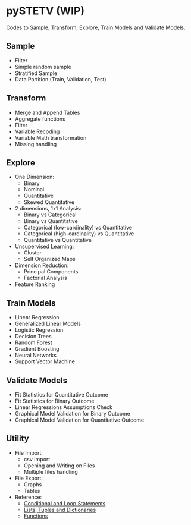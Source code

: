 # pySTETV (WIP)
Codes to Sample, Transform, Explore, Train Models and Validate Models.

## Sample
- Filter
- Simple random sample
- Stratified Sample
- Data Partition (Train, Validation, Test)
## Transform
- Merge and Append Tables
- Aggregate functions
- Filter
- Variable Recoding
- Variable Math transformation
- Missing handling
## Explore
* One Dimension:
  - Binary 
  - Nominal
  - Quantitative
  - Skewed Quantitative
* 2 dimensions, 1x1 Analysis:
  - Binary vs Categorical
  - Binary vs Quantitative
  - Categorical (low-cardinality) vs Quantitative
  - Categorical (high-cardinality) vs Quantitative
  - Quantitative vs Quantitative
* Unsupervised Learning:
  - Cluster
  - Self Organized Maps
* Dimension Reduction:
  - Principal Components
  - Factorial Analysis
* Feature Ranking
## Train Models
- Linear Regression
- Generalized Linear Models
- Logistic Regression
- Decision Trees
- Random Forest
- Gradient Boosting
- Neural Networks
- Support Vector Machine
## Validate Models
- Fit Statistics for Quantitative Outcome
- Fit Statistics for Binary Outcome
- Linear Regressions Assumptions Check
- Graphical Model Validation for Binary Outcome
- Graphical Model Validation for Quantitative Outcome
## Utility
* File Import:
  - csv Import
  - Opening and Writing on Files
  - Multiple files handling
* File Export:
  - Graphs
  - Tables
* Reference:
  - [Conditional and Loop Statements](https://github.com/danielrferreira/pySTETV/tree/main/Utility/Reference/Conditional%20and%20Loops)
  - [Lists, Tuples and Dictionaries](https://github.com/danielrferreira/pySTETV/tree/main/Utility/Reference/Lists%20Tuples%20and%20Dictionaries)
  - [Functions](https://github.com/danielrferreira/pySTETV/tree/main/Utility/Reference/Functions)
    
